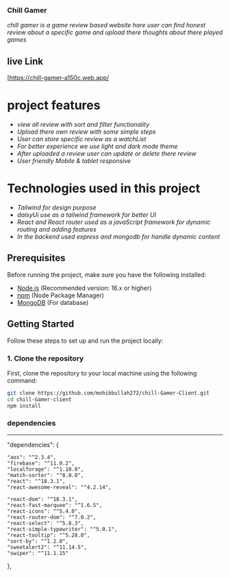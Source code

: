 ### Chill Gamer
*chill gamer is a game review based website hare user can find honest review about a specific game and upload there thoughts about there played games*
 ## live Link
 [https://chill-gamer-a150c.web.app/
# project features
+ *view all review with sort and filter functionality*
+ *Upload there own review with  some simple steps*
+ *User can store specific review as a watchList*
+ *For better experience we use light and dark mode theme*
+ *After uploaded a review user can update or delete there review*
+ *User friendly Mobile & tablet responsive*

# Technologies used in this project
+ *Tailwind for design purpose*
+ *daisyUi use as a tailwind framework for better UI*
+ *React and React router used as a javaScript framework for dynamic routing and adding features*
+ *In the backend used express and mongodb for handle dynamic content*

## Prerequisites

Before running the project, make sure you have the following installed:

- [Node.js](https://nodejs.org/) (Recommended version: 16.x or higher)
- [npm](https://www.npmjs.com/) (Node Package Manager)
- [MongoDB](https://www.mongodb.com/) (For database)

## Getting Started

Follow these steps to set up and run the project locally:

### 1. Clone the repository

First, clone the repository to your local machine using the following command:

```bash
git clone https://github.com/mohibbullah272/chill-Gamer-Client.git
cd chill-Gamer-client
npm install

```
### dependencies 
<hr>
"dependencies": {

    "aos": "^2.3.4",
    "firebase": "^11.0.2",
    "localforage": "^1.10.0",
    "match-sorter": "^8.0.0",
    "react": "^18.3.1",
    "react-awesome-reveal": "^4.2.14",
    
    "react-dom": "^18.3.1",
    "react-fast-marquee": "^1.6.5",
    "react-icons": "^5.4.0",
    "react-router-dom": "^7.0.2",
    "react-select": "^5.8.3",
    "react-simple-typewriter": "^5.0.1",
    "react-tooltip": "^5.28.0",
    "sort-by": "^1.2.0",
    "sweetalert2": "^11.14.5",
    "swiper": "^11.1.15"
  },





